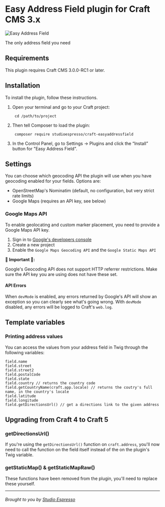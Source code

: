 # Easy Address Field plugin for Craft CMS 3.x

![Easy Address Field](https://www.studioespresso.co/assets/Easy-Address-Field-Github-Banner.png)


The only address field you need

## Requirements

This plugin requires Craft CMS 3.0.0-RC1 or later.

## Installation

To install the plugin, follow these instructions.

1. Open your terminal and go to your Craft project:

        cd /path/to/project

2. Then tell Composer to load the plugin:

        composer require studioespresso/craft-easyaddressfield

3. In the Control Panel, go to Settings → Plugins and click the “Install” button for "Easy Address Field".

## Settings

You can choose which geocoding API the plugin will use when you have geocoding enabled for your fields.
Options are:
- OpenStreetMap's Nominatim (default, no configuration, but very strict rate limits)
- Google Maps (requires an API key, see below)

### Google Maps API
To enable geolocating and custom marker placement, you need to provide a Google Maps API key.
1) Sign in to [Google's developers console](http://console.developers.google.com/)
2) Create a new project
3) Enable the `Google Maps Geocoding API` and the `Google Static Maps API`

**🚨 Important 🚨:**

Google's Geocoding API does not support HTTP referrer restrictions. Make sure the API key you are using does not have these set.

#### API Errors
When `devMode` is enabled, any errors returned by Google's API will show an exception so you can clearly see what's going wrong. With `devMode` disabled, any errors will be logged to Craft's `web.log`.

## Template variables

### Printing address values
You can access the values from your address field in Twig through the following variables:
````twig
field.name
field.street
field.street2
field.postalCode
field.state
field.country // returns the country code
field.getCountryName(craft.app.locale) // returns the coutry's full name, in the country's locale
field.latitude
field.longitude
field.getDirectionsUrl() // get a directions link to the given address
````

## Upgrading from Craft 4 to Craft 5
### getDirectionsUrl()
If you're using the ``getDirectionsUrl()`` function on `craft.address`, you'll now need to call the function on the field itself instead of the on the plugin's Twig variable.

### getStaticMap() & getStaticMapRaw()
These functions have been removed from the plugin, you'll need to replace these yourself.

---

###### Brought to you by [Studio Espresso](https://studioespresso.co)
